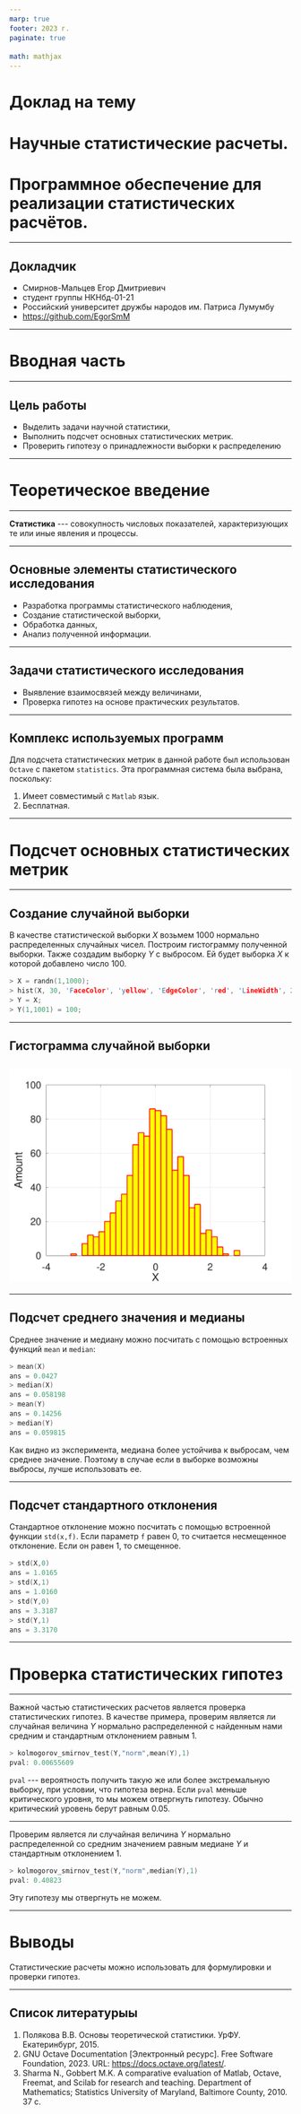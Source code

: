 ```yaml
---
marp: true
footer: 2023 г.
paginate: true

math: mathjax
---
```


<style>
section{
text-align: justify;
font-size: 25px;
}
</style>

# Доклад на тему

# Научные статистические расчеты.
# Программное обеспечение для реализации статистических расчётов.

---

<style>
section::after {
content: attr(data-marpit-pagination) '/' attr(data-marpit-pagination-total);
}
</style>


## Докладчик

  * Смирнов-Мальцев Егор Дмитриевич
  * студент группы НКНбд-01-21
  * Российский университет дружбы народов им. Патриса Лумумбу
  * <https://github.com/EgorSmM>

---

# Вводная часть

---

## Цель работы

- Выделить задачи научной статистики,
- Выполнить подсчет основных статистических метрик.
- Проверить гипотезу о принадлежности выборки к распределению

---

# Теоретическое введение

---

**Статистика** --- совокупность числовых показателей, характеризующих те или иные явления и процессы.

---

## Основные элементы статистического исследования

- Разработка программы статистического наблюдения,
- Создание статистической выборки,
- Обработка данных,
- Анализ полученной информации.

---

## Задачи статистического исследования

- Выявление взаимосвязей между величинами,
- Проверка гипотез на основе практических результатов.

---

## Комплекс используемых программ

Для подсчета статистических метрик в данной работе был использован `Octave` с пакетом `statistics`. Эта программная система была выбрана, поскольку:

1. Имеет совместимый с `Matlab` язык.
2. Бесплатная.

---

# Подсчет основных статистических метрик

---

## Создание случайной выборки

В качестве статистической выборки $X$ возьмем 1000 нормально распределенных случайных чисел. Построим гистограмму полученной выборки. Также создадим выборку $Y$ с выбросом. Ей будет выборка $X$ к которой добавлено число 100.

```c
> X = randn(1,1000);
> hist(X, 30, 'FaceColor', 'yellow', 'EdgeColor', 'red', 'LineWidth', 2);
> Y = X;
> Y(1,1001) = 100;
```

---

## Гистограмма случайной выборки

## ![width:700px](image/hist.png)

---

## Подсчет среднего значения и медианы

Среднее значение и медиану можно посчитать с помощью встроенных функций `mean` и `median`:

```c
> mean(X)
ans = 0.0427
> median(X)
ans = 0.058198
> mean(Y)
ans = 0.14256
> median(Y)
ans = 0.059815
```

Как видно из эксперимента, медиана более устойчива к выбросам, чем среднее значение. Поэтому в случае если в выборке возможны выбросы, лучше использовать ее.

---

## Подсчет стандартного отклонения

Стандартное отклонение можно посчитать с помощью встроенной функции `std(x,f)`. Если параметр `f` равен $0$, то считается несмещенное отклонение. Если он равен $1$, то смещенное.

```c
> std(X,0)
ans = 1.0165
> std(X,1)
ans = 1.0160
> std(Y,0)
ans = 3.3187
> std(Y,1)
ans = 3.3170
```

---

# Проверка статистических гипотез

---

Важной частью статистических расчетов является проверка статистических гипотез. В качестве примера, проверим является ли случайная величина $Y$ нормально распределенной с найденным нами средним и стандартным отклонением равным $1$.

```c
> kolmogorov_smirnov_test(Y,"norm",mean(Y),1)
pval: 0.00655609
```

`pval` --- вероятность получить такую же или более экстремальную выборку, при условии, что гипотеза верна. Если `pval` меньше критического уровня, то мы можем отвергнуть гипотезу. Обычно критический уровень берут равным $0.05$.

---

Проверим является ли случайная величина $Y$ нормально распределенной со средним значением равным медиане $Y$ и стандартным отклонением $1$.

```c
> kolmogorov_smirnov_test(Y,"norm",median(Y),1)
pval: 0.40823
```

Эту гипотезу мы отвергнуть не можем.

---

# Выводы

Статистические расчеты можно использовать для формулировки и проверки гипотез.

---

## Список литературыы

1. Полякова В.В. Основы теоретической статистики. УрФУ. Екатеринбург, 2015.
2. GNU Octave Documentation [Электронный ресурс]. Free Software Foundation, 2023. URL: https://docs.octave.org/latest/.
3. Sharma N., Gobbert M.K. A comparative evaluation of Matlab, Octave, Freemat, 
and Scilab for research and teaching. Department of Mathematics; Statistics University of Maryland, Baltimore County, 2010. 37 с.

